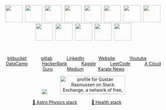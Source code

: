 
<!-- <p align="center">
  <img width="800" height="400" src="https://github.com/Gustav-Rasmussen/Gustav-Rasmussen/blob/master/ghost_in_a_shell.gif">
</p> -->

<p align="center">
<img height="55" width="55" src="https://cdn.jsdelivr.net/npm/simple-icons@v3/icons/python.svg" />&nbsp;
<img height="55" width="55" src="https://cdn.jsdelivr.net/npm/simple-icons@v3/icons/pandas.svg" />&nbsp;
<img height="55" width="55" src="https://cdn.jsdelivr.net/npm/simple-icons@3.7.0/icons/r.svg" />&nbsp;
<img height="55" width="55" src="https://cdn.jsdelivr.net/npm/simple-icons@v3/icons/amazonaws.svg" />&nbsp;
<img height="55" width="55" src="https://cdn.jsdelivr.net/npm/simple-icons@v3/icons/azuredevops.svg" />&nbsp;
<img height="55" width="55" src="https://cdn.jsdelivr.net/npm/simple-icons@3.7.0/icons/visualstudiocode.svg" />&nbsp;
<img height="55" width="55" src="https://cdn.jsdelivr.net/npm/simple-icons@3.7.0/icons/powershell.svg" />&nbsp;
<img height="55" width="55" src="https://cdn.jsdelivr.net/npm/simple-icons@v3/icons/apachespark.svg" />&nbsp;
<img height="55" width="55" src="https://cdn.jsdelivr.net/npm/simple-icons@v3/icons/linux.svg" />&nbsp;
<img height="55" width="55" src="https://cdn.jsdelivr.net/npm/simple-icons@v3/icons/mysql.svg" />&nbsp;
<img height="55" width="55" src="https://cdn.jsdelivr.net/npm/simple-icons@3.7.0/icons/sqlite.svg" />&nbsp;
<img height="55" width="55" src="https://cdn.jsdelivr.net/npm/simple-icons@3.7.0/icons/latex.svg" />&nbsp;
<img height="55" width="55" src="https://cdn.jsdelivr.net/npm/simple-icons@3.7.0/icons/html5.svg" />
</p></br>

<p align="center">
  <a href="https://bitbucket.org/Gustav_Collin_Rasmussen/workspace/overview">bitbucket</a>&ensp;&ensp;&ensp;&ensp;&ensp;&ensp;
  <a href="https://gitlab.com/TheNewThinkTank">gitlab</a>&ensp;&ensp;&ensp;&ensp;&ensp;&ensp;
  <a href="https://www.linkedin.com/in/gustav-collin-rasmussen-700a192a/">LinkedIn</a>&ensp;&ensp;&ensp;&ensp;&ensp;&ensp;
  <a href="http://newthinktank.dk/">Website</a>&ensp;&ensp;&ensp;&ensp;&ensp;&ensp;
  <a href="https://www.youtube.com/channel/UCFdvrL3KjfK7X5UQqzv3qGQ?">Youtube</a>&ensp;&ensp;&ensp;&ensp;&ensp;&ensp;
  <a href="https://app.datacamp.com/profile/gcr84">DataCamp</a>&ensp;&ensp;&ensp;&ensp;&ensp;&ensp;
  <a href="https://www.hackerrank.com/gcr84">HackerRank</a>&ensp;&ensp;&ensp;&ensp;&ensp;&ensp;
  <a href="https://www.kaggle.com/gustavrasmussen84">Kaggle</a>&ensp;&ensp;&ensp;&ensp;&ensp;&ensp;
  <a href="https://leetcode.com/GustavRasmussen/">LeetCode</a>&ensp;&ensp;&ensp;&ensp;&ensp;&ensp;
  <a href="https://learn.acloud.guru/profile/gcr">A Cloud Guru</a>&ensp;&ensp;&ensp;&ensp;&ensp;&ensp;
  <a href="https://medium.com/@GustavCollinRasmussen">Medium</a>&ensp;&ensp;&ensp;&ensp;&ensp;&ensp;
  <a href="https://karatenews.dk/nystartet-fuld-kontakt-karate-klub-vinder-sit-forste-international-mesterskab-i-fuld-kontakt-kampsport/">Karate News</a>
</p>

<p align="center">
  <img src="https://www.codewars.com/users/Gustav-Rasmussen/badges/large" />&nbsp;&ensp;&ensp;&ensp;&ensp;&ensp;
  <a href="https://stackexchange.com/users/10072351"><img src="https://stackexchange.com/users/flair/10072351.png?theme=dark" width="208" height="58" alt="profile for Gustav Rasmussen on Stack Exchange, a network of free, community-driven Q&amp;A sites" title="profile for Gustav Rasmussen on Stack Exchange, a network of free, community-driven Q&amp;A sites"></a>
</p>

<p align="center">
    <a href="https://github.com/stars/TheNewThinkTank/lists/astro-physics-stack">🚀 Astro Physics stack</a>&ensp;&ensp;&ensp;&ensp;&ensp;&ensp;
    <a href="https://github.com/stars/TheNewThinkTank/lists/health-stack">🥇 Health stack</a>&ensp;&ensp;&ensp;&ensp;&ensp;&ensp;
</p>
